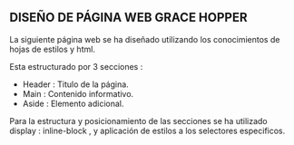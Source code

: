## DISEÑO DE PÁGINA WEB GRACE HOPPER

La siguiente página web se ha diseñado utilizando los conocimientos de hojas de estilos y html.

Esta estructurado por 3  secciones :
* Header : Titulo de la página.
* Main : Contenido informativo.
* Aside : Elemento adicional.

Para la estructura y posicionamiento de las secciones se ha utilizado display : inline-block , y aplicación de estilos a los selectores especificos.
